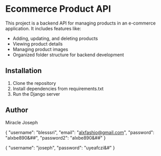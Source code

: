 # Ecommerce Product API

This project is a backend API for managing products in an e-commerce application. 
It includes features like:

- Adding, updating, and deleting products
- Viewing product details
- Managing product images
- Organized folder structure for backend development

## Installation

1. Clone the repository
2. Install dependencies from requirements.txt
3. Run the Django server

## Author

Miracle Joseph


{
    "username": "blesssri",
    "email": "alxfashjo@gmail.com",
    "password": "alxbe890&##",
    "password2": "alxbe890&##"
}


{
    "username": "joseph",
    "password": "uyeafczi&#"
}
